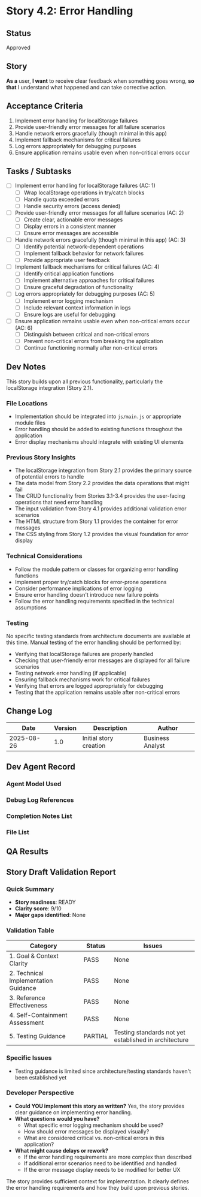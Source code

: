 # Story 4.2: Error Handling

## Status
Approved

## Story
**As a** user,
**I want** to receive clear feedback when something goes wrong,
**so that** I understand what happened and can take corrective action.

## Acceptance Criteria
1. Implement error handling for localStorage failures
2. Provide user-friendly error messages for all failure scenarios
3. Handle network errors gracefully (though minimal in this app)
4. Implement fallback mechanisms for critical failures
5. Log errors appropriately for debugging purposes
6. Ensure application remains usable even when non-critical errors occur

## Tasks / Subtasks
- [ ] Implement error handling for localStorage failures (AC: 1)
  - [ ] Wrap localStorage operations in try/catch blocks
  - [ ] Handle quota exceeded errors
  - [ ] Handle security errors (access denied)
- [ ] Provide user-friendly error messages for all failure scenarios (AC: 2)
  - [ ] Create clear, actionable error messages
  - [ ] Display errors in a consistent manner
  - [ ] Ensure error messages are accessible
- [ ] Handle network errors gracefully (though minimal in this app) (AC: 3)
  - [ ] Identify potential network-dependent operations
  - [ ] Implement fallback behavior for network failures
  - [ ] Provide appropriate user feedback
- [ ] Implement fallback mechanisms for critical failures (AC: 4)
  - [ ] Identify critical application functions
  - [ ] Implement alternative approaches for critical failures
  - [ ] Ensure graceful degradation of functionality
- [ ] Log errors appropriately for debugging purposes (AC: 5)
  - [ ] Implement error logging mechanism
  - [ ] Include relevant context information in logs
  - [ ] Ensure logs are useful for debugging
- [ ] Ensure application remains usable even when non-critical errors occur (AC: 6)
  - [ ] Distinguish between critical and non-critical errors
  - [ ] Prevent non-critical errors from breaking the application
  - [ ] Continue functioning normally after non-critical errors

## Dev Notes
This story builds upon all previous functionality, particularly the localStorage integration (Story 2.1).

### File Locations
- Implementation should be integrated into `js/main.js` or appropriate module files
- Error handling should be added to existing functions throughout the application
- Error display mechanisms should integrate with existing UI elements

### Previous Story Insights
- The localStorage integration from Story 2.1 provides the primary source of potential errors to handle
- The data model from Story 2.2 provides the data operations that might fail
- The CRUD functionality from Stories 3.1-3.4 provides the user-facing operations that need error handling
- The input validation from Story 4.1 provides additional validation error scenarios
- The HTML structure from Story 1.1 provides the container for error messages
- The CSS styling from Story 1.2 provides the visual foundation for error display

### Technical Considerations
- Follow the module pattern or classes for organizing error handling functions
- Implement proper try/catch blocks for error-prone operations
- Consider performance implications of error logging
- Ensure error handling doesn't introduce new failure points
- Follow the error handling requirements specified in the technical assumptions

### Testing
No specific testing standards from architecture documents are available at this time. Manual testing of the error handling should be performed by:
- Verifying that localStorage failures are properly handled
- Checking that user-friendly error messages are displayed for all failure scenarios
- Testing network error handling (if applicable)
- Ensuring fallback mechanisms work for critical failures
- Verifying that errors are logged appropriately for debugging
- Testing that the application remains usable after non-critical errors

## Change Log
| Date | Version | Description | Author |
|------|---------|-------------|--------|
| 2025-08-26 | 1.0 | Initial story creation | Business Analyst |

## Dev Agent Record

### Agent Model Used

### Debug Log References

### Completion Notes List

### File List

## QA Results

## Story Draft Validation Report

### Quick Summary
- **Story readiness**: READY
- **Clarity score**: 9/10
- **Major gaps identified**: None

### Validation Table

| Category                             | Status   | Issues |
| ------------------------------------ | -------- | ------ |
| 1. Goal & Context Clarity            | PASS     | None |
| 2. Technical Implementation Guidance | PASS     | None |
| 3. Reference Effectiveness           | PASS     | None |
| 4. Self-Containment Assessment       | PASS     | None |
| 5. Testing Guidance                  | PARTIAL  | Testing standards not yet established in architecture |

### Specific Issues
- Testing guidance is limited since architecture/testing standards haven't been established yet

### Developer Perspective
- **Could YOU implement this story as written?** Yes, the story provides clear guidance on implementing error handling.
- **What questions would you have?** 
  - What specific error logging mechanism should be used?
  - How should error messages be displayed visually?
  - What are considered critical vs. non-critical errors in this application?
- **What might cause delays or rework?** 
  - If the error handling requirements are more complex than described
  - If additional error scenarios need to be identified and handled
  - If the error message display needs to be modified for better UX

The story provides sufficient context for implementation. It clearly defines the error handling requirements and how they build upon previous stories.